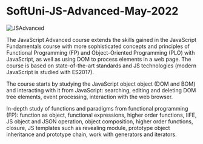 # SoftUni-JS-Advanced-May-2022

![JSAdvanced](https://user-images.githubusercontent.com/100354136/176902218-037ddb14-8044-41b3-a4e6-845dd51baf71.jpg)


The JavaScript Advanced course extends the skills gained in the JavaScript Fundamentals course with more sophisticated concepts and principles of Functional Programming (FP) and Object-Oriented Programming (PLO) with JavaScript, as well as using DOM to process elements in a web page. The course is based on state-of-the-art standards and JS technologies (modern JavaScript is studied with ES2017).

The course starts by studying the JavaScript object object (DOM and BOM) and interacting with it from JavaScript: searching, editing and deleting DOM tree elements, event processing, interaction with the web browser.

In-depth study of functions and paradigms from functional programming (FP): function as object, functional expressions, higher order functions, IIFE, JS object and JSON operation, object composition, higher order functions, closure, JS templates such as revealing module, prototype object inheritance and prototype chain, work with generators and iterators.
